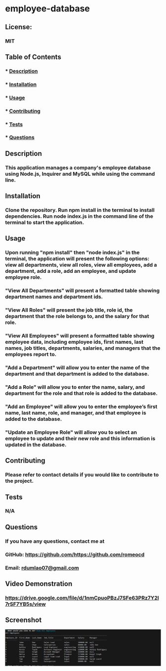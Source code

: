
  # employee-database
  
  ## License:   
  ### MIT

  ## Table of Contents
  ### * [Description](#description)
  ### * [Installation](#installation)
  ### * [Usage](#usage)
  ### * [Contributing](#Contributing)
  ### * [Tests](#tests)
  ### * [Questions](#questions)

  ## Description
  ### This application manages a company's employee database using Node.js, Inquirer and MySQL while using the command line.

  ## Installation
  ### Clone the repository. Run npm install in the terminal to install dependencies. Run node index.js in the command line of the terminal to start the application.

  ## Usage
  ### Upon running "npm install" then "node index.js" in the terminal, the application will present the following options: view all departments, view all roles, view all employees, add a department, add a role, add an employee, and update employee role.
  ### "View All Departments" will present a formatted table showing department names and department ids.
  ### "View All Roles" will present the job title, role id, the department that the role belongs to, and the salary for that role.
  ### "View All Employees" will present a formatted table showing employee data, including employee ids, first names, last names, job titles, departments, salaries, and managers that the employees report to.
  ### "Add a Department" will allow you to enter the name of the department and that department is added to the database.
  ### "Add a Role" will allow you to enter the name, salary, and department for the role and that role is added to the database.
  ### "Add an Employee" will allow you to enter the employee’s first name, last name, role, and manager, and that employee is added to the database.
  ### "Update an Employee Role" will allow you to select an employee to update and their new role and this information is updated in the database.

  ## Contributing
  ### Please refer to contact details if you would like to contribute to the project.

  ## Tests
  ### N/A

  ## Questions
  ### If you have any questions, contact me at

  ### GitHub: https://github.com/https://github.com/romeocd
  ### Email: rdumlao07@gmail.com

  ## Video Demonstration
  ### https://drive.google.com/file/d/1nmCpuoPBzJ7SFe63PRz7Y2l7rSF7YB5s/view

  ## Screenshot
  ![ViewAllEmployees](./assets/employees.png)
